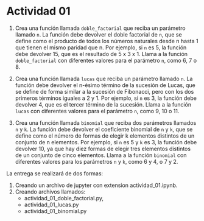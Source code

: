 # Actividad 01 

1. Crea una función llamada `doble_factorial` que reciba un parámetro llamado `n`. La función debe devolver el doble factorial de `n`, que se define como el producto de todos los números naturales desde n hasta 1 que tienen el mismo paridad que n. Por ejemplo, si `n` es 5, la función debe devolver 15, que es el resultado de 5 x 3 x 1. Llama a la función `doble_factorial` con diferentes valores para el parámetro `n`, como 6, 7 o 8.

2. Crea una función llamada `lucas` que reciba un parámetro llamado `n`. La función debe devolver el n-ésimo término de la sucesión de Lucas, que se define de forma similar a la sucesión de Fibonacci, pero con los dos primeros términos iguales a 2 y 1. Por ejemplo, si `n` es 3, la función debe devolver 4, que es el tercer término de la sucesión. Llama a la función `lucas` con diferentes valores para el parámetro `n`, como 9, 10 o 11.

3. Crea una función llamada `binomial` que reciba dos parámetros llamados `n` y `k`. La función debe devolver el coeficiente binomial de `n` y `k`, que se define como el número de formas de elegir k elementos distintos de un conjunto de n elementos. Por ejemplo, si `n` es 5 y `k` es 3, la función debe devolver 10, ya que hay diez formas de elegir tres elementos distintos de un conjunto de cinco elementos. Llama a la función `binomial` con diferentes valores para los parámetros `n` y `k`, como 6 y 4, o 7 y 2.

La entrega se realizará de dos formas:

1. Creando un archivo de jupyter con extension actividad_01.ipynb.
2. Creando archivos llamados:
    - actividad_01_doble_factorial.py,
    - actividad_01_lucas.py
    - actividad_01_binomial.py 

   

